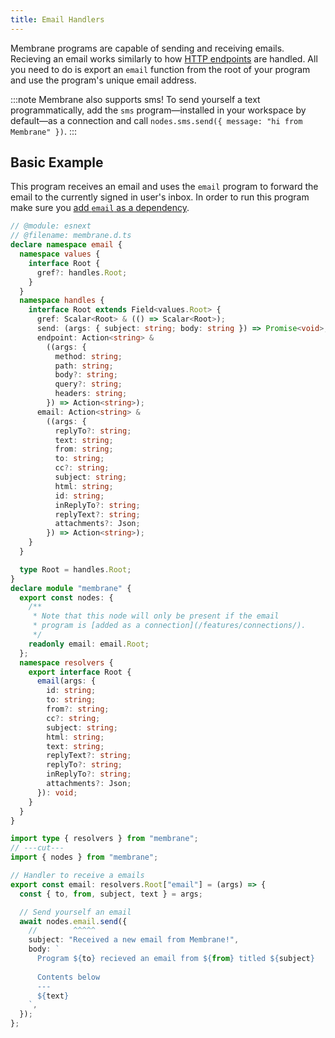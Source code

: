 ```yaml
---
title: Email Handlers
---
```


Membrane programs are capable of sending and receiving emails. Recieving an email works similarly to how [HTTP endpoints](/features/endpoints/) are handled. All you need to do is export an `email` function from the root of your program and use the program's unique email address.

<!-- TODO: create reference section for `sms` and link to that instead -->

:::note
Membrane also supports sms! To send yourself a text programmatically, add the `sms` program—installed in your workspace by default—as a connection and call `nodes.sms.send({ message: "hi from Membrane" })`.
:::

## Basic Example

This program receives an email and uses the `email` program to forward the email to the currently signed in user's inbox. In order to run this program make sure you [add `email` as a dependency](/features/connections/#add-a-program-connection).

```ts twoslash
// @module: esnext
// @filename: membrane.d.ts
declare namespace email {
  namespace values {
    interface Root {
      gref?: handles.Root;
    }
  }
  namespace handles {
    interface Root extends Field<values.Root> {
      gref: Scalar<Root> & (() => Scalar<Root>);
      send: (args: { subject: string; body: string }) => Promise<void>;
      endpoint: Action<string> &
        ((args: {
          method: string;
          path: string;
          body?: string;
          query?: string;
          headers: string;
        }) => Action<string>);
      email: Action<string> &
        ((args: {
          replyTo?: string;
          text: string;
          from: string;
          to: string;
          cc?: string;
          subject: string;
          html: string;
          id: string;
          inReplyTo?: string;
          replyText?: string;
          attachments?: Json;
        }) => Action<string>);
    }
  }

  type Root = handles.Root;
}
declare module "membrane" {
  export const nodes: {
    /**
     * Note that this node will only be present if the email
     * program is [added as a connection](/features/connections/).
     */
    readonly email: email.Root;
  };
  namespace resolvers {
    export interface Root {
      email(args: {
        id: string;
        to: string;
        from?: string;
        cc?: string;
        subject: string;
        html: string;
        text: string;
        replyText?: string;
        replyTo?: string;
        inReplyTo?: string;
        attachments?: Json;
      }): void;
    }
  }
}

import type { resolvers } from "membrane";
// ---cut---
import { nodes } from "membrane";

// Handler to receive a emails
export const email: resolvers.Root["email"] = (args) => {
  const { to, from, subject, text } = args;

  // Send yourself an email
  await nodes.email.send({
    //        ^^^^^
    subject: "Received a new email from Membrane!",
    body: `
      Program ${to} recieved an email from ${from} titled ${subject}
      
      Contents below
      ---
      ${text}
    `,
  });
};
```
